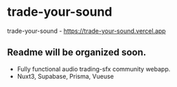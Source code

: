 # trade-your-sound
 trade-your-sound - https://trade-your-sound.vercel.app
 
 ## Readme will be organized soon.
 - Fully functional audio trading-sfx community webapp.
 - Nuxt3, Supabase, Prisma, Vueuse
